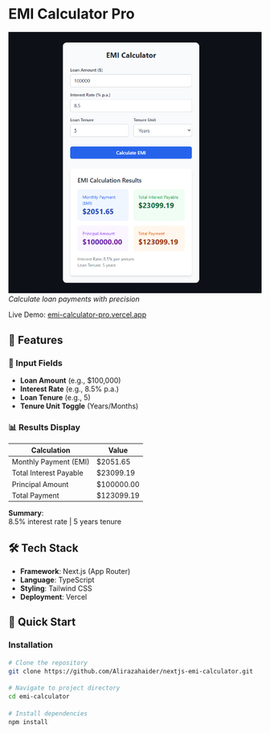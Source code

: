 # EMI Calculator Pro

![EMI Calculator Screenshot](./public/screenshot.png)  
*Calculate loan payments with precision*

Live Demo: [emi-calculator-pro.vercel.app](https://emi-calculator-pro.vercel.app)

## 🚀 Features

### 📝 Input Fields
- **Loan Amount** (e.g., $100,000)
- **Interest Rate** (e.g., 8.5% p.a.)
- **Loan Tenure** (e.g., 5)
- **Tenure Unit Toggle** (Years/Months)

### 📊 Results Display
| Calculation | Value |
|-------------|-------|
| Monthly Payment (EMI) | $2051.65 |
| Total Interest Payable | $23099.19 |
| Principal Amount | $100000.00 |
| Total Payment | $123099.19 |

**Summary**:  
8.5% interest rate | 5 years tenure

## 🛠️ Tech Stack
- **Framework**: Next.js (App Router)
- **Language**: TypeScript
- **Styling**: Tailwind CSS
- **Deployment**: Vercel

## 🏁 Quick Start

### Installation
```bash
# Clone the repository
git clone https://github.com/Alirazahaider/nextjs-emi-calculator.git

# Navigate to project directory
cd emi-calculator

# Install dependencies
npm install
